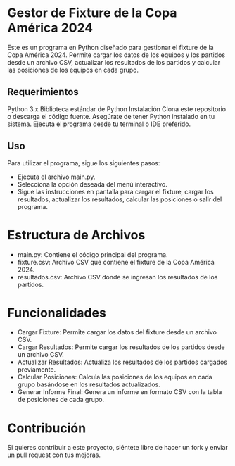 # Gestor de Fixture de la Copa América 2024
Este es un programa en Python diseñado para gestionar el fixture de la Copa América 2024. Permite cargar los datos de los equipos y los partidos desde un archivo CSV, actualizar los resultados de los partidos y calcular las posiciones de los equipos en cada grupo.

## Requerimientos
Python 3.x
Biblioteca estándar de Python
Instalación
Clona este repositorio o descarga el código fuente.
Asegúrate de tener Python instalado en tu sistema.
Ejecuta el programa desde tu terminal o IDE preferido.
## Uso
Para utilizar el programa, sigue los siguientes pasos:

- Ejecuta el archivo main.py.
- Selecciona la opción deseada del menú interactivo.
- Sigue las instrucciones en pantalla para cargar el fixture, cargar los resultados, actualizar los resultados, calcular las posiciones o salir del programa.
# Estructura de Archivos
- main.py: Contiene el código principal del programa.
- fixture.csv: Archivo CSV que contiene el fixture de la Copa América 2024.
- resultados.csv: Archivo CSV donde se ingresan los resultados de los partidos.

# Funcionalidades
- Cargar Fixture: Permite cargar los datos del fixture desde un archivo CSV.
- Cargar Resultados: Permite cargar los resultados de los partidos desde un archivo CSV.
- Actualizar Resultados: Actualiza los resultados de los partidos cargados previamente.
- Calcular Posiciones: Calcula las posiciones de los equipos en cada grupo basándose en los resultados actualizados.
- Generar Informe Final: Genera un informe en formato CSV con la tabla de posiciones de cada grupo.

# Contribución

Si quieres contribuir a este proyecto, siéntete libre de hacer un fork y enviar un pull request con tus mejoras.
